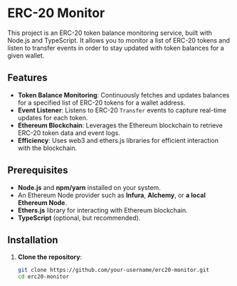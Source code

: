 # ERC-20 Monitor

This project is an ERC-20 token balance monitoring service, built with Node.js and TypeScript.
It allows you to monitor a list of ERC-20 tokens and listen to transfer events in order to stay updated with token balances for a given wallet.

## Features

- **Token Balance Monitoring**: Continuously fetches and updates balances for a specified list of ERC-20 tokens for a wallet address.
- **Event Listener**: Listens to ERC-20 `Transfer` events to capture real-time updates for each token.
- **Ethereum Blockchain**: Leverages the Ethereum blockchain to retrieve ERC-20 token data and event logs.
- **Efficiency**: Uses web3 and ethers.js libraries for efficient interaction with the blockchain.

## Prerequisites

- **Node.js** and **npm/yarn** installed on your system.
- An Ethereum Node provider such as **Infura**, **Alchemy**, or **a local Ethereum Node**.
- **Ethers.js** library for interacting with Ethereum blockchain.
- **TypeScript** (optional, but recommended).

## Installation

1. **Clone the repository**:

   ```bash
   git clone https://github.com/your-username/erc20-monitor.git
   cd erc20-monitor
